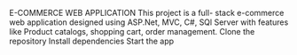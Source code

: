 E-COMMERCE WEB APPLICATION
This project is a full- stack e-commerce web application designed using ASP.Net, MVC, C#, SQl Server with features like Product catalogs, shopping cart, order management. 
Clone the repository
Install dependencies
Start the app 
